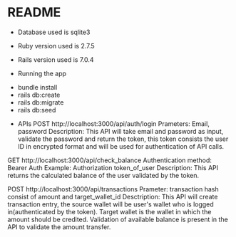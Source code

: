# README

* Database used is sqlite3

* Ruby version used is 2.7.5

* Rails version used is 7.0.4

* Running the app
- bundle install
- rails db:create
- rails db:migrate
- rails db:seed

* APIs
POST http://localhost:3000/api/auth/login
Prameters: Email, password
Description: This API will take email and password as input, validate the password and return the token, this token consists the user ID in encrypted format and will be used for authentication of API calls.


GET http://localhost:3000/api/check_balance
Authentication method: Bearer Auth Example: Authorization token_of_user
Description: This API returns the calculated balance of the user validated by the token.


POST http://localhost:3000/api/transactions
Prameter: transaction hash consist of amount and target_wallet_id
Desctription: This API will create transaction entry, the source wallet will be user's wallet who is logged in(authenticated by the token). Target wallet is the wallet in which the amount should be credited. Validation of available balance is present in the API to validate the amount transfer.
